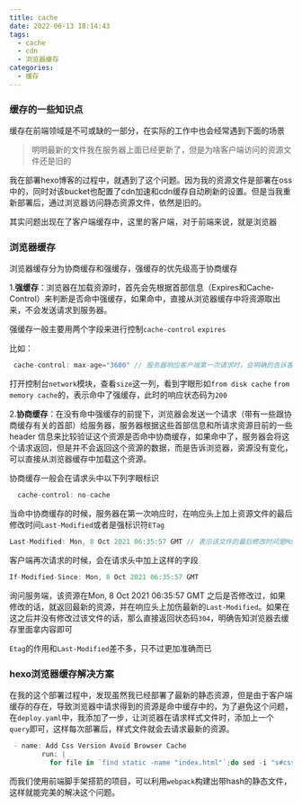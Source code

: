 ```yaml
---
title: cache
date: 2022-06-13 18:14:43
tags:
  - cache
  - cdn
  - 浏览器缓存
categories:
  - 缓存
---
```



### 缓存的一些知识点

缓存在前端领域是不可或缺的一部分，在实际的工作中也会经常遇到下面的场景

> 明明最新的文件我在服务器上面已经更新了，但是为啥客户端访问的资源文件还是旧的

我在部署hexo博客的过程中，就遇到了这个问题。因为我的资源文件是部署在oss中的，同时对该bucket也配置了cdn加速和cdn缓存自动刷新的设置。但是当我重新部署后，通过浏览器访问静态资源文件，依然是旧的。

其实问题出现在了客户端缓存中，这里的客户端，对于前端来说，就是浏览器

<!-- more -->

### 浏览器缓存

浏览器缓存分为协商缓存和强缓存，强缓存的优先级高于协商缓存

1.**强缓存**：浏览器在加载资源时，首先会先根据首部信息（Expires和Cache-Control）来判断是否命中强缓存，如果命中，直接从浏览器缓存中将资源取出来，不会发送请求到服务器。

强缓存一般主要用两个字段来进行控制`cache-control` `expires`

比如：
```javascript
 cache-control: max-age="3600" // 服务器响应客户端第一次请求时，会明确的告诉客户端（浏览器），在一个小时之内（3600秒），再次访问该资源，直接用缓存即可
```

打开控制台`network`模块，查看`size`这一列，看到字眼形如`from disk cache` `from memory cache`的，表示命中了强缓存，此时的响应状态码为`200`

2.**协商缓存**：在没有命中强缓存的前提下，浏览器会发送一个请求（带有一些跟协商缓存有关的首部）给服务器，服务器根据这些首部信息和所请求资源目前的一些 header 信息来比较验证这个资源是否命中协商缓存，如果命中了，服务器会将这个请求返回，但是并不会返回这个资源的数据，而是告诉浏览器，资源没有变化，可以直接从浏览器缓存中加载这个资源。

协商缓存一般会在请求头中以下列字眼标识

```javascript
  cache-control: no-cache
```

当命中协商缓存的时候，服务器在第一次响应时，在响应头上加上资源文件的最后修改时间`Last-Modified`或者是强标识符`ETag`
```javascript
Last-Modified: Mon, 8 Oct 2021 06:35:57 GMT // 表示该文件的最后修改时间是Mon, 8 Oct 2021 06:35:57 GMT
```

客户端再次请求的时候，会在请求头中加上这样的字段

```javascript
If-Modified-Since: Mon, 8 Oct 2021 06:35:57 GMT 
````
询问服务端，该资源在Mon, 8 Oct 2021 06:35:57 GMT 之后是否修改过，如果修改的话，就返回最新的资源，并在响应头上加伤最新的`Last-Modified`。如果在这之后并没有修改过该文件的话，那么直接返回状态码`304`，明确告知浏览器去缓存里面拿内容即可


`Etag`的作用和`Last-Modified`差不多，只不过更加准确而已


### hexo浏览器缓存解决方案

在我的这个部署过程中，发现虽然我已经部署了最新的静态资源，但是由于客户端缓存的存在，导致浏览器中请求得到的资源是命中缓存中的，为了避免这个问题，在`deploy.yaml`中，我添加了一步，让浏览器在请求样式文件时，添加上一个`query`即可，这样每次部署后，样式文件就会去请求最新的资源。

```javascript
 - name: Add Css Version Avoid Browser Cache
        run: |
          for file in `find static -name "index.html"`;do sed -i "s#css/style.css#css/style.css?version=$(date "+%y%m%d").$GITHUB_RUN_NUMBER#g" $file;done
```

而我们使用前端脚手架搭箭的项目，可以利用`webpack`构建出带hash的静态文件，这样就能完美的解决这个问题。





